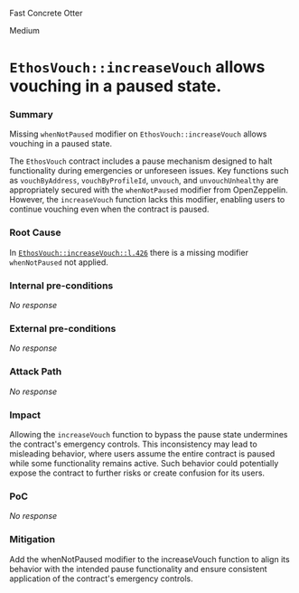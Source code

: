 Fast Concrete Otter

Medium

# `EthosVouch::increaseVouch` allows vouching in a paused state.

### Summary

Missing `whenNotPaused` modifier on `EthosVouch::increaseVouch` allows vouching in a paused state.

The `EthosVouch` contract includes a pause mechanism designed to halt functionality during emergencies or unforeseen issues. Key functions such as `vouchByAddress`, `vouchByProfileId`, `unvouch`, and `unvouchUnhealthy` are appropriately secured with the `whenNotPaused` modifier from OpenZeppelin. However, the `increaseVouch` function lacks this modifier, enabling users to continue vouching even when the contract is paused.

### Root Cause

In [`EthosVouch::increaseVouch::l.426`](https://github.com/sherlock-audit/2024-11-ethos-network-ii/blob/main/ethos/packages/contracts/contracts/EthosVouch.sol#L426) there is a missing modifier `whenNotPaused` not applied.

### Internal pre-conditions

_No response_

### External pre-conditions

_No response_

### Attack Path

_No response_

### Impact

Allowing the `increaseVouch` function to bypass the pause state undermines the contract's emergency controls. This inconsistency may lead to misleading behavior, where users assume the entire contract is paused while some functionality remains active. Such behavior could potentially expose the contract to further risks or create confusion for its users.

### PoC

_No response_

### Mitigation

Add the whenNotPaused modifier to the increaseVouch function to align its behavior with the intended pause functionality and ensure consistent application of the contract's emergency controls.